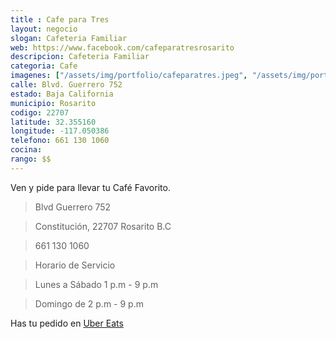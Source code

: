 ```yaml
---
title : Cafe para Tres
layout: negocio
slogan: Cafeteria Familiar
web: https://www.facebook.com/cafeparatresrosarito
descripcion: Cafeteria Familiar
categoria: Cafe
imagenes: ["/assets/img/portfolio/cafeparatres.jpeg", "/assets/img/portfolio/cafeparatresmenu.jpg", "/assets/img/portfolio/cafeparatresmenu1.jpg"]
calle: Blvd. Guerrero 752
estado: Baja California
municipio: Rosarito
codigo: 22707
latitude: 32.355160
longitude: -117.050386
telefono: 661 130 1060
cocina: 
rango: $$
---
```


Ven y pide para llevar tu Café Favorito.

>Blvd Guerrero 752 

>Constitución, 22707 Rosarito B.C

>661 130 1060

>Horario de Servicio

>Lunes a Sábado 1 p.m - 9 p.m 

>Domingo de 2 p.m - 9 p.m

Has tu pedido en [Uber Eats](https://www.ubereats.com/mx/tijuana/food-delivery/cafe-para-tres/2LMPlHQ0SPKYmavdkTD0ZA)
